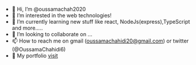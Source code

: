 - 👋 Hi, I’m @oussamachah2020
- 👀 I’m interested in the web technologies!
- 🌱 I’m currently learning new stuff like react, NodeJs(express),TypeScript and more.....
- 💞️ I’m looking to collaborate on ...
- 📫 How to reach me on gmail (oussamachahidi20@gmail.com) or twitter (@OussamaChahidi6)
- 📄 My portfolio [visit](https://portfolio-nxmmb46ug-oussamachah2020.vercel.app/)
